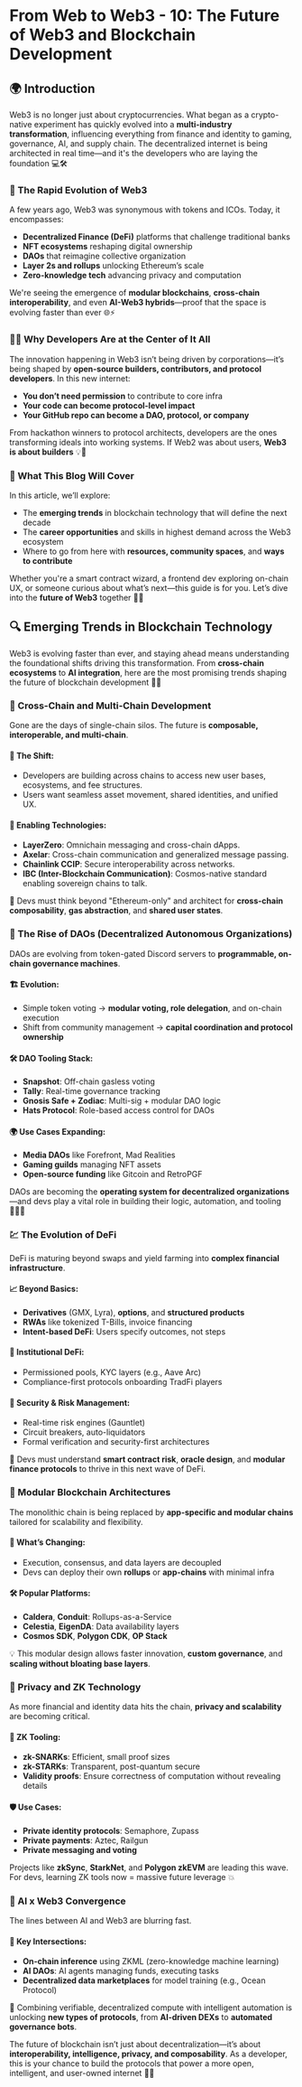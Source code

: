 # From Web to Web3 - 10: The Future of Web3 and Blockchain Development

## 🌍 Introduction

Web3 is no longer just about cryptocurrencies. What began as a crypto-native experiment has quickly evolved into a **multi-industry transformation**, influencing everything from finance and identity to gaming, governance, AI, and supply chain. The decentralized internet is being architected in real time—and it's the developers who are laying the foundation 💻🛠️

### 🚀 The Rapid Evolution of Web3

A few years ago, Web3 was synonymous with tokens and ICOs. Today, it encompasses:

- **Decentralized Finance (DeFi)** platforms that challenge traditional banks
- **NFT ecosystems** reshaping digital ownership
- **DAOs** that reimagine collective organization
- **Layer 2s and rollups** unlocking Ethereum’s scale
- **Zero-knowledge tech** advancing privacy and computation

We're seeing the emergence of **modular blockchains**, **cross-chain interoperability**, and even **AI-Web3 hybrids**—proof that the space is evolving faster than ever 🌐⚡

### 🧑‍💻 Why Developers Are at the Center of It All

The innovation happening in Web3 isn’t being driven by corporations—it’s being shaped by **open-source builders, contributors, and protocol developers**. In this new internet:

- **You don’t need permission** to contribute to core infra
- **Your code can become protocol-level impact**
- **Your GitHub repo can become a DAO, protocol, or company**

From hackathon winners to protocol architects, developers are the ones transforming ideals into working systems. If Web2 was about users, **Web3 is about builders** 💡🔗

### 🧭 What This Blog Will Cover

In this article, we’ll explore:

- The **emerging trends** in blockchain technology that will define the next decade
- The **career opportunities** and skills in highest demand across the Web3 ecosystem
- Where to go from here with **resources, community spaces**, and **ways to contribute**

Whether you're a smart contract wizard, a frontend dev exploring on-chain UX, or someone curious about what’s next—this guide is for you. Let’s dive into the **future of Web3** together 🔮💼

## 🔍 Emerging Trends in Blockchain Technology

Web3 is evolving faster than ever, and staying ahead means understanding the foundational shifts driving this transformation. From **cross-chain ecosystems** to **AI integration**, here are the most promising trends shaping the future of blockchain development 🔮💡

### 🔗 Cross-Chain and Multi-Chain Development

Gone are the days of single-chain silos. The future is **composable, interoperable, and multi-chain**.

#### 🌉 The Shift:

- Developers are building across chains to access new user bases, ecosystems, and fee structures.
- Users want seamless asset movement, shared identities, and unified UX.

#### 🧠 Enabling Technologies:

- **LayerZero**: Omnichain messaging and cross-chain dApps.
- **Axelar**: Cross-chain communication and generalized message passing.
- **Chainlink CCIP**: Secure interoperability across networks.
- **IBC (Inter-Blockchain Communication)**: Cosmos-native standard enabling sovereign chains to talk.

🧩 Devs must think beyond "Ethereum-only" and architect for **cross-chain composability**, **gas abstraction**, and **shared user states**.

### 🧠 The Rise of DAOs (Decentralized Autonomous Organizations)

DAOs are evolving from token-gated Discord servers to **programmable, on-chain governance machines**.

#### 🏗️ Evolution:

- Simple token voting → **modular voting, role delegation**, and on-chain execution
- Shift from community management → **capital coordination and protocol ownership**

#### 🛠️ DAO Tooling Stack:

- **Snapshot**: Off-chain gasless voting
- **Tally**: Real-time governance tracking
- **Gnosis Safe + Zodiac**: Multi-sig + modular DAO logic
- **Hats Protocol**: Role-based access control for DAOs

#### 🌍 Use Cases Expanding:

- **Media DAOs** like Forefront, Mad Realities
- **Gaming guilds** managing NFT assets
- **Open-source funding** like Gitcoin and RetroPGF

DAOs are becoming the **operating system for decentralized organizations**—and devs play a vital role in building their logic, automation, and tooling 🧑‍💻🔁

### 💹 The Evolution of DeFi

DeFi is maturing beyond swaps and yield farming into **complex financial infrastructure**.

#### 📈 Beyond Basics:

- **Derivatives** (GMX, Lyra), **options**, and **structured products**
- **RWAs** like tokenized T-Bills, invoice financing
- **Intent-based DeFi**: Users specify outcomes, not steps

#### 🏦 Institutional DeFi:

- Permissioned pools, KYC layers (e.g., Aave Arc)
- Compliance-first protocols onboarding TradFi players

#### 🔐 Security & Risk Management:

- Real-time risk engines (Gauntlet)
- Circuit breakers, auto-liquidators
- Formal verification and security-first architectures

🧠 Devs must understand **smart contract risk**, **oracle design**, and **modular finance protocols** to thrive in this next wave of DeFi.

### 🧩 Modular Blockchain Architectures

The monolithic chain is being replaced by **app-specific and modular chains** tailored for scalability and flexibility.

#### 🔨 What’s Changing:

- Execution, consensus, and data layers are decoupled
- Devs can deploy their own **rollups** or **app-chains** with minimal infra

#### 🛠️ Popular Platforms:

- **Caldera**, **Conduit**: Rollups-as-a-Service
- **Celestia**, **EigenDA**: Data availability layers
- **Cosmos SDK**, **Polygon CDK**, **OP Stack**

💡 This modular design allows faster innovation, **custom governance**, and **scaling without bloating base layers**.

### 🔐 Privacy and ZK Technology

As more financial and identity data hits the chain, **privacy and scalability** are becoming critical.

#### 🔎 ZK Tooling:

- **zk-SNARKs**: Efficient, small proof sizes
- **zk-STARKs**: Transparent, post-quantum secure
- **Validity proofs**: Ensure correctness of computation without revealing details

#### 🛡️ Use Cases:

- **Private identity protocols**: Semaphore, Zupass
- **Private payments**: Aztec, Railgun
- **Private messaging and voting**

Projects like **zkSync**, **StarkNet**, and **Polygon zkEVM** are leading this wave. For devs, learning ZK tools now = massive future leverage 💥

### 🤖 AI x Web3 Convergence

The lines between AI and Web3 are blurring fast.

#### 🔁 Key Intersections:

- **On-chain inference** using ZKML (zero-knowledge machine learning)
- **AI DAOs**: AI agents managing funds, executing tasks
- **Decentralized data marketplaces** for model training (e.g., Ocean Protocol)

🧠 Combining verifiable, decentralized compute with intelligent automation is unlocking **new types of protocols**, from **AI-driven DEXs** to **automated governance bots**.

The future of blockchain isn’t just about decentralization—it’s about **interoperability, intelligence, privacy, and composability**. As a developer, this is your chance to build the protocols that power a more open, intelligent, and user-owned internet 🧱🔗
